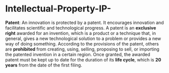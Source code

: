 # Intellectual-Property-IP-

**Patent**: An innovation is protected by a patent. It encourages innovation and facilitates scientific and technological progress. A patent is an **exclusive right** awarded for an invention, which is a product or a technique that, in general, gives a new technological solution to a problem or provides a new way of doing something. According to the provisions of the patent, others are **prohibited** from creating, using, selling, proposing to sell, or importing the patented invention in a certain region. Once granted, the awarded patent must  be kept up to date for the duration of its **life cycle**, which is **20 years** from the date of the first filing.
